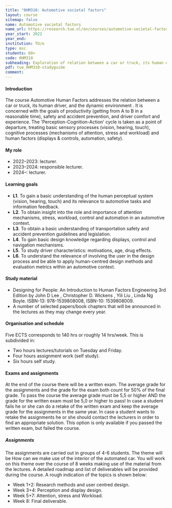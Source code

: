 ```yaml
---
title: "0HM310: Automotive societal factors"
layout: course
sitemap: false
name: Automotive societal factors
name_url: https://research.tue.nl/en/courses/automotive-societal-factors
year_start: 2022
year_end: 
institution: TU/e
type: msc
students: 60+
code: 0HM310
subheading: Exploration of relation between a car or truck, its human driver, and the dynamic environment
pdf: tue_0HM310-studyguide
comment: 
---
```

#### Introduction
The course Automotive Human Factors addresses the relation between a car or truck, its human driver, and the dynamic environment . It is concerned with the goals of productivity (getting from A to B in a reasonable time), safety and accident prevention, and driver comfort and experience. The 'Perception-Cognition-Action' cycle is taken as a point of departure, treating basic sensory processes (vision, hearing, touch), cognitive processes (mechanisms of attention, stress and workload) and human factors (displays & controls, automation, safety).

#### My role
- 2022–2023: lecturer.
- 2023–2024: responsible lecturer.
- 2024–: lecturer.

#### Learning goals
- **L1**. To gain a basic understanding of the human perceptual system (vision, hearing, touch) and its relevance to automotive tasks and information feedback.
- **L2**. To obtain insight into the role and importance of attention mechanisms, stress, workload, control and automation in an automotive context.
- **L3**. To obtain a basic understanding of transportation safety and accident prevention guidelines and legislation.
- **L4**. To gain basic design knowledge regarding displays, control and navigation mechanisms.
- **L5**. To study driver characteristics: motivations, age, drug effects.
- **L6**. To understand the relevance of involving the user in the design process and be able to apply human-centred design methods and evaluation metrics within an automotive context. 

#### Study material
- Designing for People: An Introduction to Human Factors Engineering 3rd Edition by John D Lee , Christopher D. Wickens , Yili Liu , Linda Ng Boyle. ISBN-13: 978-1539808008, ISBN-10: 1539808009.
- A number of selected papers/book chapters that will be announced in the lectures as they may change every year.

#### Organisation and schedule
Five ECTS corresponds to 140 hrs or roughly 14 hrs/week. This is subdivided in:
- Two hours lectures/tutorials on Tuesday and Friday.
- Four hours assignment work (self study).
- Six hours self study.

#### Exams and assignments
At the end of the course there will be a written exam. The average grade for the assignments and the grade for the exam both count for 50% of the final grade. To pass the course the average grade must be 5,5 or higher AND the grade for the written exam must be 5,0 or higher to pass! In case a student fails he or she can do a retake of the written exam and keep the average grade for the assignments in the same year. In case a student wants to retake the assignments he or she should contact the lecturers in order to find an appropriate solution. This option is only available if you passed the written exam, but failed the course.

##### Assignments
The assignments are carried out in groups of 4-6 students. The theme will be How can we make use of the interior of the automated car. You will work on this theme over the course of 8 weeks making use of the material from the lectures. A detailed roadmap and list of deliverables will be provided during the course. A rough indication of the topics is shown below:
- Week 1+2: Research methods and user centred design.
- Week 3+4: Perception and display design.
- Week 5+7: Attention, stress and Workload.
- Week 8: Final deliverable.

